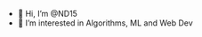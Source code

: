 - 👋 Hi, I’m @ND15
- 👀 I’m interested in Algorithms, ML and Web Dev
<!-- - 📫 How to reach me:  Drop an email on skullynoodie@gmail.com -->
</br>
<!---
ND15/ND15 is a ✨ special ✨ repository because its `README.md` (this file) appears on your GitHub profile.
You can click the Preview link to take a look at your changes.
--->
